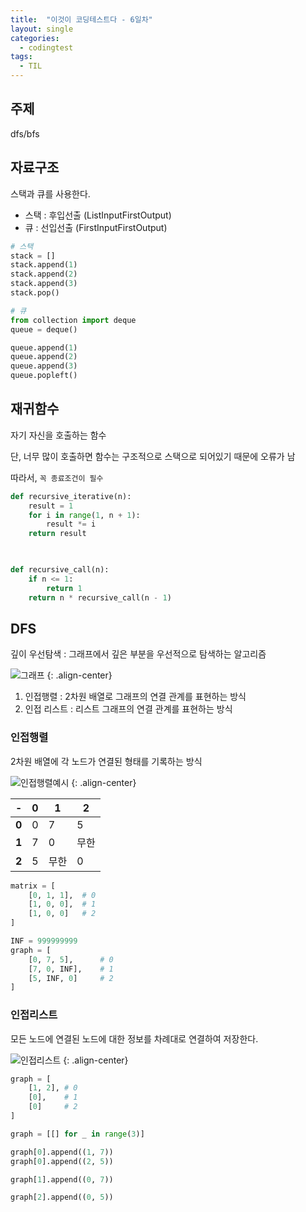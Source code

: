 ```yaml
---
title:  "이것이 코딩테스트다 - 6일차"
layout: single
categories:
  - codingtest
tags:
  - TIL
---
```


## 주제
dfs/bfs

## 자료구조
스택과 큐를 사용한다.

- 스택 : 후입선출 (ListInputFirstOutput)
- 큐 : 선입선출 (FirstInputFirstOutput)

```python
# 스택
stack = []
stack.append(1)
stack.append(2)
stack.append(3)
stack.pop()

# 큐
from collection import deque
queue = deque()

queue.append(1)
queue.append(2)
queue.append(3)
queue.popleft()
```

## 재귀함수
자기 자신을 호출하는 함수 

단, 너무 많이 호출하면 함수는 구조적으로 스택으로 되어있기 때문에 오류가 남

따라서, `꼭 종료조건이 필수`

```python
def recursive_iterative(n):
    result = 1
    for i in range(1, n + 1):
        result *= i
    return result
        


def recursive_call(n):
    if n <= 1:
        return 1
    return n * recursive_call(n - 1)
```


## DFS
깊이 우선탐색 : 그래프에서 깊은 부분을 우선적으로 탐색하는 알고리즘

![그래프](https://github.com/user-attachments/assets/ffdc3131-761b-4a24-9692-f84a8df24bc9)
{: .align-center}

1. 인접행렬 : 2차원 배열로 그래프의 연결 관계를 표현하는 방식
2. 인접 리스트 : 리스트 그래프의 연결 관계를 표현하는 방식


### 인접행렬
2차원 배열에 각 노드가 연결된 형태를 기록하는 방식

![인접행렬예시](https://github.com/user-attachments/assets/35e251d1-1928-4074-b6fb-a1bcae99f299)
{: .align-center}

|-|0|1|2|
|-|-|-|-|
|**0**|0|7|5|
|**1**|7|0|무한|
|**2**|5|무한|0|


```python
matrix = [
    [0, 1, 1],  # 0
    [1, 0, 0],  # 1
    [1, 0, 0]   # 2
]

INF = 999999999
graph = [
    [0, 7, 5],      # 0
    [7, 0, INF],    # 1
    [5, INF, 0]     # 2
]
```

### 인접리스트
모든 노드에 연결된 노드에 대한 정보를 차례대로 연결하여 저장한다.

![인접리스트](https://github.com/user-attachments/assets/126b036b-a8c4-4bd7-9e0e-e1d96a2545b0)
{: .align-center}

```python
graph = [
    [1, 2], # 0
    [0],    # 1
    [0]     # 2
]

graph = [[] for _ in range(3)]

graph[0].append((1, 7))
graph[0].append((2, 5))

graph[1].append((0, 7))

graph[2].append((0, 5))
```















































